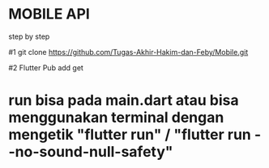 # MOBILE API

step by step

#1 git clone https://github.com/Tugas-Akhir-Hakim-dan-Feby/Mobile.git

#2 Flutter Pub add get

# run bisa pada main.dart atau bisa menggunakan terminal dengan mengetik "flutter run" / "flutter run --no-sound-null-safety"
